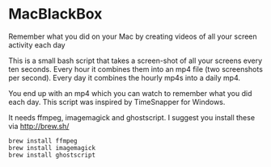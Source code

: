 # MacBlackBox
Remember what you did on your Mac by creating videos of all your screen activity each day

This is a small bash script that takes a screen-shot of all your screens every ten seconds.  Every hour it combines them into an
mp4 file (two screenshots per second).  Every day it combines the hourly mp4s into a daily mp4.

You end up with an mp4 which you can watch to remember what you did each day.  This script was inspired by TimeSnapper for
Windows.

It needs ffmpeg, imagemagick and ghostscript.  I suggest you install these via http://brew.sh/
```
brew install ffmpeg
brew install imagemagick
brew install ghostscript
```
